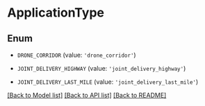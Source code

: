 # ApplicationType


## Enum

* `DRONE_CORRIDOR` (value: `'drone_corridor'`)

* `JOINT_DELIVERY_HIGHWAY` (value: `'joint_delivery_highway'`)

* `JOINT_DELIVERY_LAST_MILE` (value: `'joint_delivery_last_mile'`)

[[Back to Model list]](../README.md#documentation-for-models) [[Back to API list]](../README.md#documentation-for-api-endpoints) [[Back to README]](../README.md)



